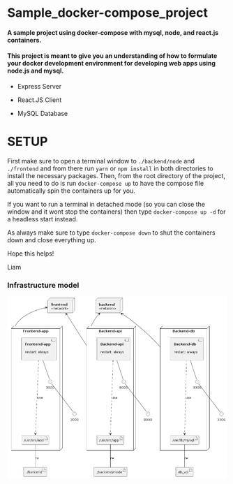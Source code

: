 # Sample_docker-compose_project
#### A sample project using docker-compose with mysql, node, and react.js containers.
#### This project is meant to give you an understanding of how to formulate your docker development environment for developing web apps using node.js and mysql.

- Express Server

- React.JS Client

- MySQL Database

# SETUP

First make sure to open a terminal window to `./backend/node` and `./frontend` and from there run `yarn` or `npm install` in both directories to install the necessary packages. Then, from the root directory of the project, all you need to do is run `docker-compose up` to have the compose file automatically spin the containers up for you.

If you want to run a terminal in detached mode (so you can close the window and it wont stop the containers) then type `docker-compose up -d` for a headless start instead.

As always make sure to type `docker-compose down` to shut the containers down and close everything up.

Hope this helps!

Liam


### Infrastructure model

![Infrastructure model](.infragenie/infrastructure_model.png)